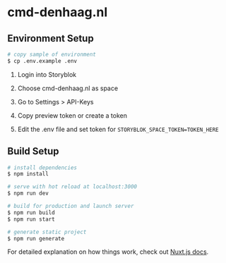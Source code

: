 # cmd-denhaag.nl

## Environment Setup

```bash
# copy sample of environment
$ cp .env.example .env
```
1. Login into Storyblok
2. Choose cmd-denhaag.nl as space

3. Go to Settings > API-Keys

4. Copy preview token or create a token

5. Edit the .env file and set token for ``STORYBLOK_SPACE_TOKEN=TOKEN_HERE``


## Build Setup

```bash
# install dependencies
$ npm install

# serve with hot reload at localhost:3000
$ npm run dev

# build for production and launch server
$ npm run build
$ npm run start

# generate static project
$ npm run generate
```

For detailed explanation on how things work, check out [Nuxt.js docs](https://nuxtjs.org).
